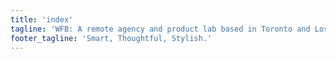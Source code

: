 ```yaml
---
title: 'index'
tagline: 'WFB: A remote agency and product lab based in Toronto and Los Angeles.'
footer_tagline: 'Smart, Thoughtful, Stylish.'
---
```

